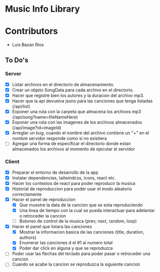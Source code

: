 # Music Info Library

# Contributors

- Luis Bazan Rios

## To Do's

### Server

- [x] Listar archivos en el directorio de almacenamiento.
- [x] Crear un objeto SongData para cada archivo en el directorio.
- [x] Hacer que registre bien los autores y la duracion del archivo mp3.
- [x] Hacer que la api devuelva jsons para las canciones que tenga listadas (/api/list)
- [x] Exponer una ruta con la carpeta que almacena los archivos mp3 (/api/song?name=fileNameHere)
- [x] Exponer una ruta con las imagenes de los archivos almacenados (/api/image?id=imageId)
- [x] Arreglar un bug, cuando el nombre del archivo contiene un "+" en el nombre servidor responde como si no existiera
- [ ] Agregar una forma de especificar el directorio donde estan almacenados los archivos al momento de ejecutar el servidor

### Client

- [x] Preparar el entorno de desarrollo de la app
- [x] Instalar dependencias, tailwindcss, icons, react etc.
- [x] Hacer los contextos de react para poder reproducir la musica
- [x] Historial de reproduccion para poder usar el modo aleatorio correctamente
- [x] Hacer el panel de reproduccion
  - [x] Que muestre la data de la cancion que se esta reproduciendo
  - [x] Una linea de tiempo con la cual se pueda interactuar para adelantar o retroceder la cancion
  - [ ] Botones de control de la musica (prev, next, random, loop)
- [x] Hacer el panel que listara las canciones
  - [x] Mostrar la informacion basica de las canciones (title, duration, authors)
  - [x] Enumerar las canciones d el #1 al numero total
  - [x] Poder dar click en alguna y que se reproduzca
- [ ] Poder usar las flechas del teclado para poder pasar o retroceder una cancion
- [ ] Cuando se acabe la cancion se reproduzca la siguiente cancion

